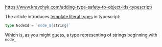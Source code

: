 https://www.kravchyk.com/adding-type-safety-to-object-ids-typescript/

The article introduces [template literal types](https://www.typescriptlang.org/docs/handbook/release-notes/typescript-4-1.html) in typescript:

```typescript
type NodeId = `node_${string}`
```

Which is, as you might guess, a type representing of strings beginning with `node_`